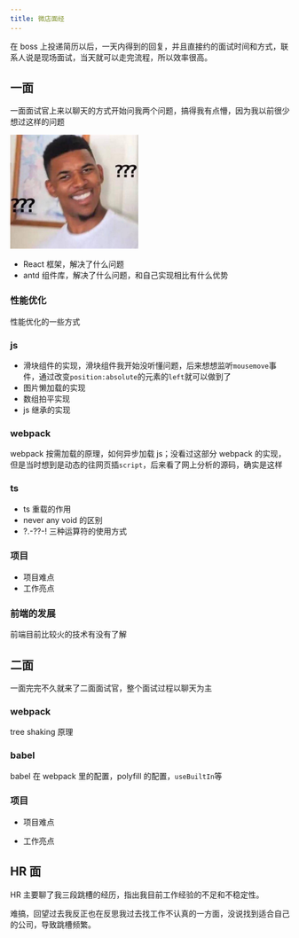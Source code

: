 ```yaml
---
title: 微店面经
---
```


在 boss 上投递简历以后，一天内得到的回复，并且直接约的面试时间和方式，联系人说是现场面试，当天就可以走完流程，所以效率很高。

## 一面

一面面试官上来以聊天的方式开始问我两个问题，搞得我有点懵，因为我以前很少想过这样的问题

<img src="../../images/src=http%253A%252F%252Fb-ssl.duitang.com%252Fuploads%252Fitem%252F201705%252F03%252F20170503155844_wPQyi.thumb.700_0.jpeg&refer=http%253A%252F%252Fb-ssl.duitang.com&app=2002&size=f9999,10000&q=a80&n=0&g=0n&fmt=jpeg" alt="img" style="zoom: 33%;" />

- React 框架，解决了什么问题
- antd 组件库，解决了什么问题，和自己实现相比有什么优势

### 性能优化

性能优化的一些方式

### js

- 滑块组件的实现，滑块组件我开始没听懂问题，后来想想监听`mousemove`事件，通过改变`position:absolute`的元素的`left`就可以做到了
- 图片懒加载的实现
- 数组拍平实现
- js 继承的实现

### webpack

webpack 按需加载的原理，如何异步加载 js；没看过这部分 webpack 的实现，但是当时想到是动态的往网页插`script`，后来看了网上分析的源码，确实是这样

### ts

- ts 重载的作用
- never any void 的区别
- ?.-??-! 三种运算符的使用方式

### 项目

- 项目难点
- 工作亮点

### 前端的发展

前端目前比较火的技术有没有了解

## 二面

一面完完不久就来了二面面试官，整个面试过程以聊天为主

### webpack

tree shaking 原理

### babel

babel 在 webpack 里的配置，polyfill 的配置，`useBuiltIn`等

### 项目

- 项目难点

- 工作亮点

## HR 面

HR 主要聊了我三段跳槽的经历，指出我目前工作经验的不足和不稳定性。

难搞，回望过去我反正也在反思我过去找工作不认真的一方面，没说找到适合自己的公司，导致跳槽频繁。
